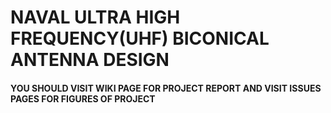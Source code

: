 
<h1>NAVAL ULTRA HIGH FREQUENCY(UHF) BICONICAL ANTENNA DESIGN </h1>
<h4> YOU SHOULD VISIT WIKI PAGE FOR PROJECT REPORT AND VISIT ISSUES PAGES FOR FIGURES OF PROJECT </h4>
